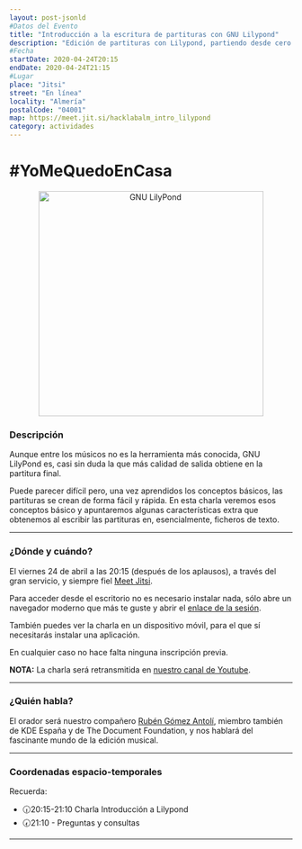 ```yaml
---
layout: post-jsonld
#Datos del Evento
title: "Introducción a la escritura de partituras con GNU Lilypond"
description: "Edición de partituras con Lilypond, partiendo desde cero."
#Fecha
startDate: 2020-04-24T20:15
endDate: 2020-04-24T21:15
#Lugar
place: "Jitsi"
street: "En línea"
locality: "Almería"
postalCode: "04001"
map: https://meet.jit.si/hacklabalm_intro_lilypond
category: actividades
---
```


# #YoMeQuedoEnCasa

<p align="center">
  <img 
    src="https://commons.wikimedia.org/wiki/File:LilyPond-logo-with-music.png" 
    alt="GNU LilyPond" height="400px"/>
</p>

### Descripción

Aunque entre los músicos no es la herramienta más conocida, GNU LilyPond es, casi sin duda la que más calidad de salida obtiene en la partitura final.

Puede parecer difícil pero, una vez aprendidos los conceptos básicos, las partituras se crean de forma fácil y rápida. En esta charla veremos esos conceptos básico y apuntaremos algunas características extra que obtenemos al escribir las partituras en, esencialmente, ficheros de texto.

---

### ¿Dónde y cuándo?

El viernes 24 de abril a las 20:15 (después de los aplausos), a través del gran servicio, y siempre fiel [Meet Jitsi](https://meet.jit.si).

Para acceder desde el escritorio no es necesario instalar nada, sólo abre un navegador moderno que más te guste y abrir el [enlace de la sesión](https://meet.jit.si/hacklabalm_intro_lilypond).

También puedes ver la charla en un dispositivo móvil, para el que sí necesitarás instalar una aplicación.

En cualquier caso no hace falta ninguna inscripción previa.

**NOTA:** La charla será retransmitida en [nuestro canal de Youtube](https://www.youtube.com/c/hacklabalmerianet).

---

### ¿Quién habla?

El orador será nuestro compañero [Rubén Gómez Antolí](https://foro.hacklabalmeria.net/u/razlobo), miembro también de KDE España y de The Document Foundation, y nos hablará del fascinante mundo de la edición musical.

---

### Coordenadas espacio-temporales

Recuerda:

- 🕡20:15-21:10 Charla Introducción a Lilypond
- 🕢21:10 - Preguntas y consultas

---

